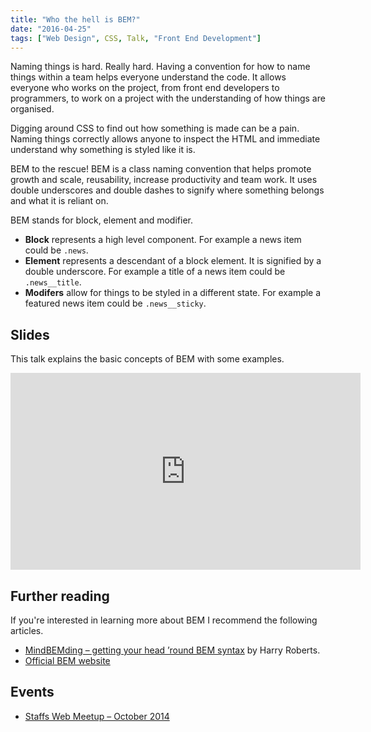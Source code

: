 ```yaml
---
title: "Who the hell is BEM?"
date: "2016-04-25"
tags: ["Web Design", CSS, Talk, "Front End Development"]
---
```


Naming things is hard. Really hard. Having a convention for how to name things within a team helps everyone understand the code. It allows everyone who works on the project, from front end developers to programmers, to work on a project with the understanding of how things are organised.

Digging around CSS to find out how something is made can be a pain. Naming things correctly allows anyone to inspect the HTML and immediate understand why something is styled like it is.

BEM to the rescue! BEM is a class naming convention that helps promote growth and scale, reusability, increase productivity and team work. It uses double underscores and double dashes to signify where something belongs and what it is reliant on.

BEM stands for block, element and modifier.

- **Block** represents a high level component. For example a news item could be `.news`.
- **Element** represents a descendant of a block element. It is signified by a double underscore. For example a title of a news item could be `.news__title`.
- **Modifers** allow for things to be styled in a different state. For example a featured news item could be `.news__sticky`.

## Slides

This talk explains the basic concepts of BEM with some examples.

<div class="media-object media-object--43"><iframe width="560" height="315" src="https://speakerdeck.com/player/47081b805ad30132d7cd52853fe718f7" frameborder="0" allowfullscreen></iframe></div>

## Further reading

If you're interested in learning more about BEM I recommend the following articles.

- [MindBEMding – getting your head ’round BEM syntax](http://csswizardry.com/2013/01/mindbemding-getting-your-head-round-bem-syntax/) by Harry Roberts.
- [Official BEM website](https://en.bem.info/)

## Events

- [Staffs Web Meetup – October 2014](http://lanyrd.com/2014/staffswebmeetup/)
